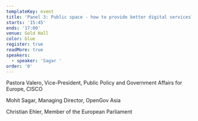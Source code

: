 ```yaml
---
templateKey: event
title: 'Panel 3: Public space - how to provide better digital services?'
starts: '15:45'
ends: '17:00'
venue: Gold Hall
color: blue
register: true
readMore: true
speakers:
  - speaker: 'Sagar '
order: '0'
---
```


Pastora Valero, Vice-President, Public Policy and Government Affairs for Europe, CISCO

Mohit Sagar, Managing Director, OpenGov Asia

Christian Ehler, Member of the European Parliament
